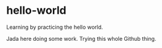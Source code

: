 # hello-world
Learning by practicing the hello world.

Jada here doing some work. Trying this whole Github thing.
